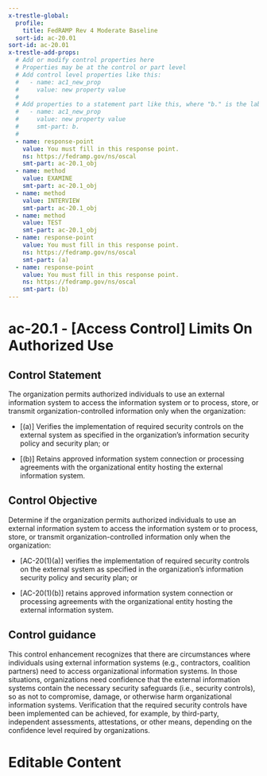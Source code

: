 ```yaml
---
x-trestle-global:
  profile:
    title: FedRAMP Rev 4 Moderate Baseline
  sort-id: ac-20.01
sort-id: ac-20.01
x-trestle-add-props:
  # Add or modify control properties here
  # Properties may be at the control or part level
  # Add control level properties like this:
  #   - name: ac1_new_prop
  #     value: new property value
  #
  # Add properties to a statement part like this, where "b." is the label of the target statement part
  #   - name: ac1_new_prop
  #     value: new property value
  #     smt-part: b.
  #
  - name: response-point
    value: You must fill in this response point.
    ns: https://fedramp.gov/ns/oscal
    smt-part: ac-20.1_obj
  - name: method
    value: EXAMINE
    smt-part: ac-20.1_obj
  - name: method
    value: INTERVIEW
    smt-part: ac-20.1_obj
  - name: method
    value: TEST
    smt-part: ac-20.1_obj
  - name: response-point
    value: You must fill in this response point.
    ns: https://fedramp.gov/ns/oscal
    smt-part: (a)
  - name: response-point
    value: You must fill in this response point.
    ns: https://fedramp.gov/ns/oscal
    smt-part: (b)
---
```


# ac-20.1 - \[Access Control\] Limits On Authorized Use

## Control Statement

The organization permits authorized individuals to use an external information system to access the information system or to process, store, or transmit organization-controlled information only when the organization:

- \[(a)\] Verifies the implementation of required security controls on the external system as specified in the organization’s information security policy and security plan; or

- \[(b)\] Retains approved information system connection or processing agreements with the organizational entity hosting the external information system.

## Control Objective

Determine if the organization permits authorized individuals to use an external information system to access the information system or to process, store, or transmit organization-controlled information only when the organization:

- \[AC-20(1)(a)\] verifies the implementation of required security controls on the external system as specified in the organization’s information security policy and security plan; or

- \[AC-20(1)(b)\] retains approved information system connection or processing agreements with the organizational entity hosting the external information system.

## Control guidance

This control enhancement recognizes that there are circumstances where individuals using external information systems (e.g., contractors, coalition partners) need to access organizational information systems. In those situations, organizations need confidence that the external information systems contain the necessary security safeguards (i.e., security controls), so as not to compromise, damage, or otherwise harm organizational information systems. Verification that the required security controls have been implemented can be achieved, for example, by third-party, independent assessments, attestations, or other means, depending on the confidence level required by organizations.

# Editable Content

<!-- Make additions and edits below -->
<!-- The above represents the contents of the control as received by the profile, prior to additions. -->
<!-- If the profile makes additions to the control, they will appear below. -->
<!-- The above markdown may not be edited but you may edit the content below, and/or introduce new additions to be made by the profile. -->
<!-- If there is a yaml header at the top, parameter values may be edited. Use --set-parameters to incorporate the changes during assembly. -->
<!-- The content here will then replace what is in the profile for this control, after running profile-assemble. -->
<!-- The added parts in the profile for this control are below.  You may edit them and/or add new ones. -->
<!-- Each addition must have a heading either of the form ## Control my_addition_name -->
<!-- or ## Part a. (where the a. refers to one of the control statement labels.) -->
<!-- "## Control" parts are new parts added after the statement part. -->
<!-- "## Part" parts are new parts added into the top-level statement part with that label. -->
<!-- Subparts may be added with nested hash levels of the form ### My Subpart Name -->
<!-- underneath the parent ## Control or ## Part being added -->
<!-- See https://oscal-compass.github.io/compliance-trestle/tutorials/ssp_profile_catalog_authoring/ssp_profile_catalog_authoring for guidance. -->
